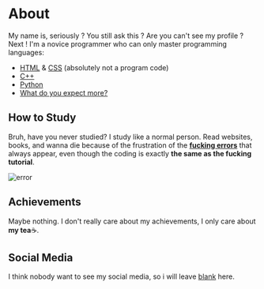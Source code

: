 # About

My name is, seriously ? You still ask this ? Are you can't see my profile ? Next ! I'm a novice programmer who can only master programming languages:
- [HTML](https://en.wikipedia.org/wiki/HTML) & [CSS](https://en.wikipedia.org/wiki/CSS) (absolutely not a program code)
- [C++](https://en.wikipedia.org/wiki/C%2B%2B)
- [Python](https://en.wikipedia.org/wiki/Python_(programming_language)) 
- [What do you expect more?](https://en.wikipedia.org/wiki/Nothing)

## How to Study

Bruh, have you never studied? I study like a normal person. Read websites, books, and wanna die because of the frustration of the [**fucking errors**](https://en.wikipedia.org/wiki/Error) that always appear, even though the coding is exactly **the same as the fucking tutorial**.


![error](https://64.media.tumblr.com/4b3a54a3bed69107972a80f7c70a2aaf/tumblr_nsjoqd1xXV1ucdb23o1_540.gifv)

## Achievements 

Maybe nothing. I don't really care about my achievements, I only care about **my tea**☕.

## Social Media

I think nobody want to see my social media, so i will leave [blank](https://www.youtube.com/watch?v=z4JJ270xx98) here.
